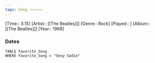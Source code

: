 ```yaml
---
tags: Song ⭐⭐⭐⭐⭐ 
---
```

[Time:: 3:15]
[Artist:: [[The Beatles]]]
[Genre:: Rock]
[Played:: ]
[Album:: [[The Beatles]]]
[Year:: 1968]
### Dates
````dataview
TABLE Favorite_Song
WHERE Favorite_Song = "Sexy Sadie"
````